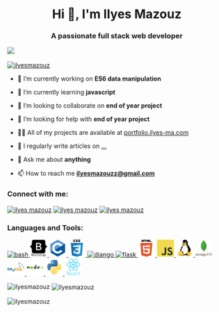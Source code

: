 <h1 align="center">Hi 👋, I'm Ilyes Mazouz</h1>
<h3 align="center">A passionate full stack web developer</h3>
<img src="https://www.computersciencedegreehub.com/wp-content/uploads/2023/02/shutterstock_535124956-scaled.jpg" height="800">
<p align="left"> <a href="https://github.com/ryo-ma/github-profile-trophy"><img src="https://github-profile-trophy.vercel.app/?username=ilyesmazouz" alt="ilyesmazouz" /></a> </p>

- 🔭 I’m currently working on **ES6 data manipulation**

- 🌱 I’m currently learning **javascript**

- 👯 I’m looking to collaborate on **end of year project**

- 🤝 I’m looking for help with **end of year project**

- 👨‍💻 All of my projects are available at [portfolio.ilyes-ma.com](portfolio.ilyes-ma.com)

- 📝 I regularly write articles on [...](...)

- 💬 Ask me about **anything**

- 📫 How to reach me **ilyesmazouzz@gmail.com**

<h3 align="left">Connect with me:</h3>
<p align="left">
<a href="https://linkedin.com/in/ilyes mazouz" target="blank"><img align="center" src="https://raw.githubusercontent.com/rahuldkjain/github-profile-readme-generator/master/src/images/icons/Social/linked-in-alt.svg" alt="ilyes mazouz" height="30" width="40" /></a>
<a href="https://fb.com/ilyes mazouz" target="blank"><img align="center" src="https://raw.githubusercontent.com/rahuldkjain/github-profile-readme-generator/master/src/images/icons/Social/facebook.svg" alt="ilyes mazouz" height="30" width="40" /></a>
<a href="https://instagram.com/ilyes mazouz" target="blank"><img align="center" src="https://raw.githubusercontent.com/rahuldkjain/github-profile-readme-generator/master/src/images/icons/Social/instagram.svg" alt="ilyes mazouz" height="30" width="40" /></a>
</p>

<h3 align="left">Languages and Tools:</h3>
<p align="left"> <a href="https://www.gnu.org/software/bash/" target="_blank" rel="noreferrer"> <img src="https://www.vectorlogo.zone/logos/gnu_bash/gnu_bash-icon.svg" alt="bash" width="40" height="40"/> </a> <a href="https://getbootstrap.com" target="_blank" rel="noreferrer"> <img src="https://raw.githubusercontent.com/devicons/devicon/master/icons/bootstrap/bootstrap-plain-wordmark.svg" alt="bootstrap" width="40" height="40"/> </a> <a href="https://www.cprogramming.com/" target="_blank" rel="noreferrer"> <img src="https://raw.githubusercontent.com/devicons/devicon/master/icons/c/c-original.svg" alt="c" width="40" height="40"/> </a> <a href="https://www.w3schools.com/css/" target="_blank" rel="noreferrer"> <img src="https://raw.githubusercontent.com/devicons/devicon/master/icons/css3/css3-original-wordmark.svg" alt="css3" width="40" height="40"/> </a> <a href="https://www.djangoproject.com/" target="_blank" rel="noreferrer"> <img src="https://cdn.worldvectorlogo.com/logos/django.svg" alt="django" width="40" height="40"/> </a> <a href="https://flask.palletsprojects.com/" target="_blank" rel="noreferrer"> <img src="https://www.vectorlogo.zone/logos/pocoo_flask/pocoo_flask-icon.svg" alt="flask" width="40" height="40"/> </a> <a href="https://www.w3.org/html/" target="_blank" rel="noreferrer"> <img src="https://raw.githubusercontent.com/devicons/devicon/master/icons/html5/html5-original-wordmark.svg" alt="html5" width="40" height="40"/> </a> <a href="https://developer.mozilla.org/en-US/docs/Web/JavaScript" target="_blank" rel="noreferrer"> <img src="https://raw.githubusercontent.com/devicons/devicon/master/icons/javascript/javascript-original.svg" alt="javascript" width="40" height="40"/> </a> <a href="https://www.linux.org/" target="_blank" rel="noreferrer"> <img src="https://raw.githubusercontent.com/devicons/devicon/master/icons/linux/linux-original.svg" alt="linux" width="40" height="40"/> </a> <a href="https://www.mongodb.com/" target="_blank" rel="noreferrer"> <img src="https://raw.githubusercontent.com/devicons/devicon/master/icons/mongodb/mongodb-original-wordmark.svg" alt="mongodb" width="40" height="40"/> </a> <a href="https://www.mysql.com/" target="_blank" rel="noreferrer"> <img src="https://raw.githubusercontent.com/devicons/devicon/master/icons/mysql/mysql-original-wordmark.svg" alt="mysql" width="40" height="40"/> </a> <a href="https://nodejs.org" target="_blank" rel="noreferrer"> <img src="https://raw.githubusercontent.com/devicons/devicon/master/icons/nodejs/nodejs-original-wordmark.svg" alt="nodejs" width="40" height="40"/> </a> <a href="https://www.python.org" target="_blank" rel="noreferrer"> <img src="https://raw.githubusercontent.com/devicons/devicon/master/icons/python/python-original.svg" alt="python" width="40" height="40"/> </a> <a href="https://reactjs.org/" target="_blank" rel="noreferrer"> <img src="https://raw.githubusercontent.com/devicons/devicon/master/icons/react/react-original-wordmark.svg" alt="react" width="40" height="40"/> </a> </p>

<p><img align="left" src="https://github-readme-stats.vercel.app/api/top-langs?username=ilyesmazouz&show_icons=true&locale=en&layout=compact" alt="ilyesmazouz" /></p>

<p>&nbsp;<img align="center" src="https://github-readme-stats.vercel.app/api?username=ilyesmazouz&show_icons=true&locale=en" alt="ilyesmazouz" /></p>

<p><img align="center" src="https://github-readme-streak-stats.herokuapp.com/?user=ilyesmazouz&" alt="ilyesmazouz" /></p>
